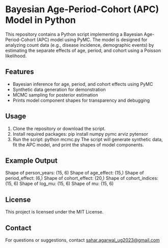 # Bayesian Age-Period-Cohort (APC) Model in Python
This repository contains a Python script implementing a Bayesian Age-Period-Cohort (APC) model using PyMC. The model is designed for analyzing count data (e.g., disease incidence, demographic events) by estimating the separate effects of age, period, and cohort using a Poisson likelihood.

## Features
- Bayesian inference for age, period, and cohort effects using PyMC
- Synthetic data generation for demonstration
- MCMC sampling for posterior estimation
- Prints model component shapes for transparency and debugging

## Usage
1. Clone the repository or download the script.
2. Install required packages:
    pip install numpy pymc arviz pytensor
3. Run the script:
    python mcmc.py
The script will generate synthetic data, fit the APC model, and print the shapes of model components.

## Example Output
Shape of person_years: (15, 6)
Shape of age_effect: (15,)
Shape of period_effect: (6,)
Shape of cohort_effect: (20,)
Shape of cohort_indices: (15, 6)
Shape of log_mu: (15, 6)
Shape of mu: (15, 6)


## License
This project is licensed under the MIT License.

## Contact
For questions or suggestions, contact sahar.agarwal_ug2023@gmail.com


